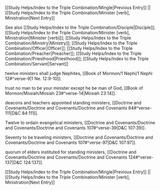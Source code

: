[[Study Helps/Index to the Triple Combination/Mingle|Previous Entry]]  ||  [[Study Helps/Index to the Triple Combination/Minister [verb], Ministration|Next Entry]]

 See also [[Study Helps/Index to the Triple Combination/Disciple|Disciple]]; [[Study Helps/Index to the Triple Combination/Minister [verb], Ministration|Minister [verb]]]; [[Study Helps/Index to the Triple Combination/Ministry|Ministry]]; [[Study Helps/Index to the Triple Combination/Officer|Officer]]; [[Study Helps/Index to the Triple Combination/Preacher|Preacher]]; [[Study Helps/Index to the Triple Combination/Priesthood|Priesthood]]; [[Study Helps/Index to the Triple Combination/Servant|Servant]]

 twelve ministers shall judge Nephites, [[Book of Mormon/1 Nephi/1 Nephi 12#^verse-9|1 Ne. 12:9-10]].

 trust no man to be your minister except he be man of God, [[Book of Mormon/Mosiah/Mosiah 23#^verse-14|Mosiah 23:14]].

 deacons and teachers appointed standing ministers, [[Doctrine and Covenants/Doctrine and Covenants/Doctrine and Covenants 84#^verse-111|D&C 84:111]].

 Twelve to ordain evangelical ministers, [[Doctrine and Covenants/Doctrine and Covenants/Doctrine and Covenants 107#^verse-39|D&C 107:39]].

 Seventy to be traveling ministers, [[Doctrine and Covenants/Doctrine and Covenants/Doctrine and Covenants 107#^verse-97|D&C 107:97]].

 quorum of elders instituted for standing ministers, [[Doctrine and Covenants/Doctrine and Covenants/Doctrine and Covenants 124#^verse-137|D&C 124:137]].

[[Study Helps/Index to the Triple Combination/Mingle|Previous Entry]]  ||  [[Study Helps/Index to the Triple Combination/Minister [verb], Ministration|Next Entry]]